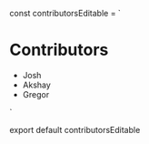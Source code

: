 const contributorsEditable = `

# Contributors

- Josh
- Akshay
- Gregor

`

export default contributorsEditable